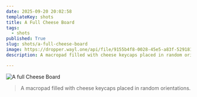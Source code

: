 ```yaml
---
date: 2025-09-20 20:02:58
templateKey: shots
title: A Full Cheese Board
tags:
  - shots
published: True
slug: shots/a-full-cheese-board
image: https://dropper.wayl.one/api/file/9155b4f8-0028-45e5-a83f-52918174772c.jpg
description: A macropad filled with cheese keycaps placed in random orientations.

---
```


![A full Cheese Board](https://dropper.wayl.one/api/file/9155b4f8-0028-45e5-a83f-52918174772c.jpg)

> A macropad filled with cheese keycaps placed in random orientations.


